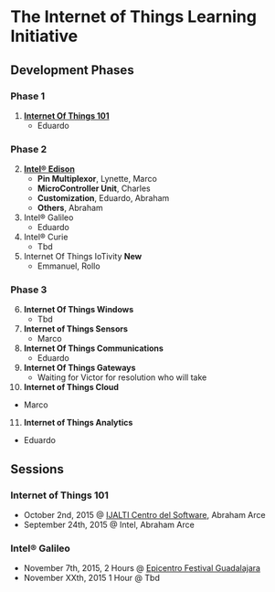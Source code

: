 The Internet of Things Learning Initiative
==

## Development Phases

### Phase 1
1. [**Internet Of Things 101**](https://theiotlearninginitiative.gitbooks.io/internetofthings101/)
   - Eduardo

### Phase 2
2. [**Intel® Edison**](https://theiotlearninginitiative.gitbooks.io/inteledison/)
   - **Pin Multiplexor**, Lynette, Marco
   - **MicroController Unit**, Charles
   - **Customization**, Eduardo, Abraham
   - **Others**, Abraham
3. Intel® Galileo
   - Eduardo
4. Intel® Curie
   - Tbd
5. Internet Of Things IoTivity **New**
   - Emmanuel, Rollo

### Phase 3
6. **Internet Of Things Windows**
   - Tbd
7. **Internet of Things Sensors**
   - Marco
8. **Internet Of Things Communications**
   - Eduardo
9. **Internet Of Things Gateways**
   -  Waiting for Victor for resolution who will take
10. **Internet of Things Cloud**
   - Marco
11. **Internet of Things Analytics**
   - Eduardo

## Sessions

### Internet of Things 101
- October 2nd, 2015 @ [IJALTI Centro del Software](http://ijalti.org.mx/parque/centro-del-software/), Abraham Arce
- September 24th, 2015 @ Intel, Abraham Arce

### Intel® Galileo
- November 7th, 2015, 2 Hours @ [Epicentro Festival Guadalajara](http://www.epicentrofestival.com/)
- November XXth, 2015 1 Hour @ Tbd
